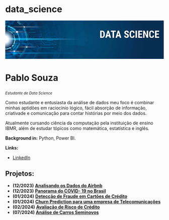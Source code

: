 # data_science
<p align="center">
  <img src="banner.png" >
</p>

# Pablo Souza
<sub>*Estudante de Data Science*</sub>

Como estudante e entusiasta da análise de dados meu foco é combinar minhas aptidões em raciocínio lógico, fácil absorção de informação, criativade e comunicação para contar histórias por meio dos dados.

Atualmente cursando ciência da computação pela instituição de ensino IBMR, além de estudar tópicos como matemática, estatística e inglês.

**Background in:** Python, Power BI.

**Links:**
* [LinkedIn](https://www.linkedin.com/in/pablopsouza/)

## Projetos:
* **(12/2023)** [**Analisando os Dados do Airbnb**](https://github.com/pablopsz/data_science/blob/main/Analisando_os_Dados_do_Airbnb.ipynb)
* **(12/2023)** [**Panorama do COVID- 19 no Brasil**](https://github.com/pablopsz/data_science/blob/main/Panorama_do_COVID_19_no_Brasil.ipynb)
* **(01/2024)** [**Detecção de Fraude em Cartões de Crédito**](https://github.com/pablopsz/data_science/blob/main/Detecção_de_Fraude_em_Cartões_de_Crédito.ipynb)
* **(01/2024)** [**Churn Prediction para uma empresa de Telecomunicações**](https://github.com/pablopsz/data_science/blob/main/Churn_Prediction_para_uma_empresa_de_Telecomunicações.ipynb)
* **(02/2024)** [**Avaliação de Risco de Crédito**](https://github.com/pablopsz/data_science/blob/main/Avaliação_de_Risco_de_Crédito.ipynb)
* **(07/2024)** [**Análise de Carros Seminovos**](https://github.com/pablopsz/data_science/tree/main/analise_seminovos)
